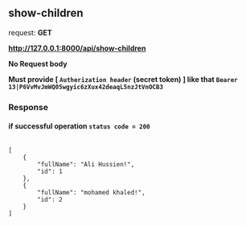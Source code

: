 ## show-children

request: <strong> GET </strong>

<strong> http://127.0.0.1:8000/api/show-children </strong>
</br>


<strong> No Request body </strong>

<strong> Must provide [ <code>Autherization header</code> (secret token) ] like that <code>Bearer 13|P6VvMvJmWQ05wgyic6zXux42deaqL5nzJtVnOCB3</code> </strong>

### Response 
#### if successful operation <code>status code = 200</code>

<pre>
<code>
[
    {
        "fullName": "Ali Hussien!",
        "id": 1
    },
    {
        "fullName": "mohamed khaled!",
        "id": 2
    }
]
</code>
</pre>
